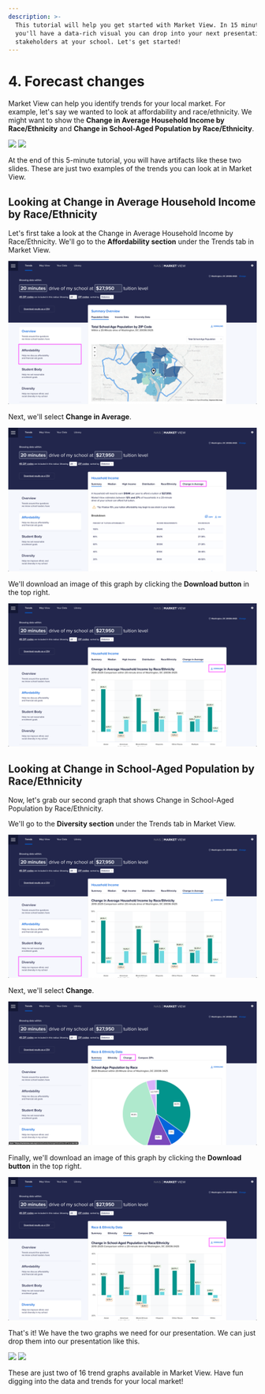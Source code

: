 ```yaml
---
description: >-
  This tutorial will help you get started with Market View. In 15 minutes,
  you'll have a data-rich visual you can drop into your next presentation to
  stakeholders at your school. Let's get started!
---
```


# 4. Forecast changes

Market View can help you identify trends for your local market. For example, let's say we wanted to look at affordability and race/ethnicity. We might want to show the **Change in Average Household Income by Race/Ethnicity** and **Change in School-Aged Population by Race/Ethnicity**.

![](<../../.gitbook/assets/Acorn School \_ Market View Insights.pptx - 12.jpg>) ![](<../../.gitbook/assets/Acorn School \_ Market View Insights.pptx - 13.jpg>)

At the end of this 5-minute tutorial, you will have artifacts like these two slides. These are just two examples of the trends you can look at in Market View.

## Looking at **Change in Average Household Income by Race/Ethnicity**

Let's first take a look at the Change in Average Household Income by Race/Ethnicity. We'll go to the **Affordability section** under the Trends tab in Market View.

![](../../.gitbook/assets/mv-trends-affordability--20220613-141522.png)

Next, we'll select **Change in Average**.

![](../../.gitbook/assets/mv-trends-change-in-average--20220613-141535.png)

We'll download an image of this graph by clicking the **Download button** in the top right.

![](../../.gitbook/assets/mv-trends-change-in-average-download--20220613-141632.png)

## Looking at **Change in School-Aged Population by Race/Ethnicity**

Now, let's grab our second graph that shows Change in School-Aged Population by Race/Ethnicity.&#x20;

We'll go to the **Diversity section** under the Trends tab in Market View.

![](../../.gitbook/assets/mv-trends-diversity--20220613-142032.png)

Next, we'll select **Change**.

![](../../.gitbook/assets/mv-trends-diveristy-change--20220613-142045.png)

Finally, we'll download an image of this graph by clicking the **Download button** in the top right.

![](../../.gitbook/assets/mv-trends-diveristy-change-download--20220613-142056.png)

That's it! We have the two graphs we need for our presentation. We can just drop them into our presentation like this.

![](<../../.gitbook/assets/Acorn School \_ Market View Insights.pptx - 12.jpg>) ![](<../../.gitbook/assets/Acorn School \_ Market View Insights.pptx - 13.jpg>)

These are just two of 16 trend graphs available in Market View. Have fun digging into the data and trends for your local market!
